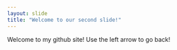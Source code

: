 ```yaml
---
layout: slide
title: "Welcome to our second slide!"
---
```

Welcome to my github site!
Use the left arrow to go back!
